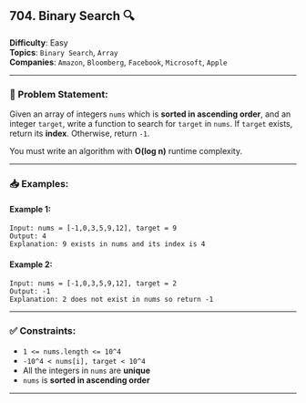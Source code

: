 ## 704. Binary Search 🔍
**Difficulty**: Easy  
**Topics**: `Binary Search`, `Array`  
**Companies**: `Amazon`, `Bloomberg`, `Facebook`, `Microsoft`, `Apple`

---

### 🧠 Problem Statement:
Given an array of integers `nums` which is **sorted in ascending order**, and an integer `target`, write a function to search for `target` in `nums`. If `target` exists, return its **index**. Otherwise, return `-1`.

You must write an algorithm with **O(log n)** runtime complexity.

---

### 📥 Examples:

#### Example 1:
```
Input: nums = [-1,0,3,5,9,12], target = 9  
Output: 4  
Explanation: 9 exists in nums and its index is 4
```

#### Example 2:
```
Input: nums = [-1,0,3,5,9,12], target = 2  
Output: -1  
Explanation: 2 does not exist in nums so return -1
```

---

### ✅ Constraints:
- `1 <= nums.length <= 10^4`  
- `-10^4 < nums[i], target < 10^4`  
- All the integers in `nums` are **unique**  
- `nums` is **sorted in ascending order**

---


